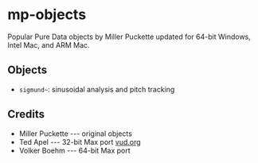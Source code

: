 # mp-objects

Popular Pure Data objects by Miller Puckette updated for 64-bit Windows,
Intel Mac, and ARM Mac.

## Objects

- `sigmund~`: sinusoidal analysis and pitch tracking

## Credits

- Miller Puckette --- original objects
- Ted Apel --- 32-bit Max port [vud.org](http://vud.org/max/)
- Volker Boehm --- 64-bit Max port
